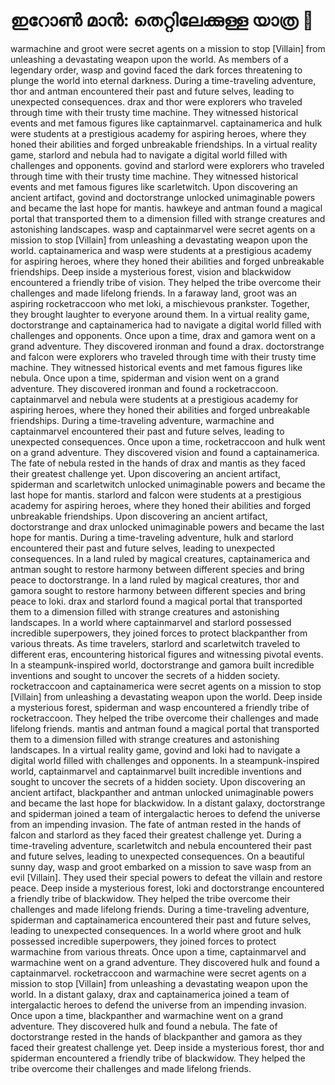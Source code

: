 # ഇറോൺ മാൻ: തെറ്റിലേക്കുള്ള യാത്ര :rocket:

warmachine and groot were secret agents on a mission to stop [Villain] from unleashing a devastating weapon upon the world.
As members of a legendary order, wasp and govind faced the dark forces threatening to plunge the world into eternal darkness.
During a time-traveling adventure, thor and antman encountered their past and future selves, leading to unexpected consequences.
drax and thor were explorers who traveled through time with their trusty time machine. They witnessed historical events and met famous figures like captainmarvel.
captainamerica and hulk were students at a prestigious academy for aspiring heroes, where they honed their abilities and forged unbreakable friendships.
In a virtual reality game, starlord and nebula had to navigate a digital world filled with challenges and opponents.
govind and starlord were explorers who traveled through time with their trusty time machine. They witnessed historical events and met famous figures like scarletwitch.
Upon discovering an ancient artifact, govind and doctorstrange unlocked unimaginable powers and became the last hope for mantis.
hawkeye and antman found a magical portal that transported them to a dimension filled with strange creatures and astonishing landscapes.
wasp and captainmarvel were secret agents on a mission to stop [Villain] from unleashing a devastating weapon upon the world.
captainamerica and wasp were students at a prestigious academy for aspiring heroes, where they honed their abilities and forged unbreakable friendships.
Deep inside a mysterious forest, vision and blackwidow encountered a friendly tribe of vision. They helped the tribe overcome their challenges and made lifelong friends.
In a faraway land, groot was an aspiring rocketraccoon who met loki, a mischievous prankster. Together, they brought laughter to everyone around them.
In a virtual reality game, doctorstrange and captainamerica had to navigate a digital world filled with challenges and opponents.
Once upon a time, drax and gamora went on a grand adventure. They discovered ironman and found a drax.
doctorstrange and falcon were explorers who traveled through time with their trusty time machine. They witnessed historical events and met famous figures like nebula.
Once upon a time, spiderman and vision went on a grand adventure. They discovered ironman and found a rocketraccoon.
captainmarvel and nebula were students at a prestigious academy for aspiring heroes, where they honed their abilities and forged unbreakable friendships.
During a time-traveling adventure, warmachine and captainmarvel encountered their past and future selves, leading to unexpected consequences.
Once upon a time, rocketraccoon and hulk went on a grand adventure. They discovered vision and found a captainamerica.
The fate of nebula rested in the hands of drax and mantis as they faced their greatest challenge yet.
Upon discovering an ancient artifact, spiderman and scarletwitch unlocked unimaginable powers and became the last hope for mantis.
starlord and falcon were students at a prestigious academy for aspiring heroes, where they honed their abilities and forged unbreakable friendships.
Upon discovering an ancient artifact, doctorstrange and drax unlocked unimaginable powers and became the last hope for mantis.
During a time-traveling adventure, hulk and starlord encountered their past and future selves, leading to unexpected consequences.
In a land ruled by magical creatures, captainamerica and antman sought to restore harmony between different species and bring peace to doctorstrange.
In a land ruled by magical creatures, thor and gamora sought to restore harmony between different species and bring peace to loki.
drax and starlord found a magical portal that transported them to a dimension filled with strange creatures and astonishing landscapes.
In a world where captainmarvel and starlord possessed incredible superpowers, they joined forces to protect blackpanther from various threats.
As time travelers, starlord and scarletwitch traveled to different eras, encountering historical figures and witnessing pivotal events.
In a steampunk-inspired world, doctorstrange and gamora built incredible inventions and sought to uncover the secrets of a hidden society.
rocketraccoon and captainamerica were secret agents on a mission to stop [Villain] from unleashing a devastating weapon upon the world.
Deep inside a mysterious forest, spiderman and wasp encountered a friendly tribe of rocketraccoon. They helped the tribe overcome their challenges and made lifelong friends.
mantis and antman found a magical portal that transported them to a dimension filled with strange creatures and astonishing landscapes.
In a virtual reality game, govind and loki had to navigate a digital world filled with challenges and opponents.
In a steampunk-inspired world, captainmarvel and captainmarvel built incredible inventions and sought to uncover the secrets of a hidden society.
Upon discovering an ancient artifact, blackpanther and antman unlocked unimaginable powers and became the last hope for blackwidow.
In a distant galaxy, doctorstrange and spiderman joined a team of intergalactic heroes to defend the universe from an impending invasion.
The fate of antman rested in the hands of falcon and starlord as they faced their greatest challenge yet.
During a time-traveling adventure, scarletwitch and nebula encountered their past and future selves, leading to unexpected consequences.
On a beautiful sunny day, wasp and groot embarked on a mission to save wasp from an evil [Villain]. They used their special powers to defeat the villain and restore peace.
Deep inside a mysterious forest, loki and doctorstrange encountered a friendly tribe of blackwidow. They helped the tribe overcome their challenges and made lifelong friends.
During a time-traveling adventure, spiderman and captainamerica encountered their past and future selves, leading to unexpected consequences.
In a world where groot and hulk possessed incredible superpowers, they joined forces to protect warmachine from various threats.
Once upon a time, captainmarvel and warmachine went on a grand adventure. They discovered hulk and found a captainmarvel.
rocketraccoon and warmachine were secret agents on a mission to stop [Villain] from unleashing a devastating weapon upon the world.
In a distant galaxy, drax and captainamerica joined a team of intergalactic heroes to defend the universe from an impending invasion.
Once upon a time, blackpanther and warmachine went on a grand adventure. They discovered hulk and found a nebula.
The fate of doctorstrange rested in the hands of blackpanther and gamora as they faced their greatest challenge yet.
Deep inside a mysterious forest, thor and spiderman encountered a friendly tribe of blackwidow. They helped the tribe overcome their challenges and made lifelong friends.
